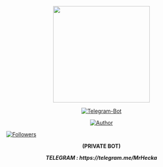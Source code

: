 <p align="center">
<img src="https://avatars0.githubusercontent.com/u/71875420?s=400&u=5c417305130d96788de7e5add2627c32c236cfd9&v=4" width="256" height="256"/>
</p>

<p align="center">
<a href="#"><img title="Telegram-Bot" src="https://img.shields.io/badge/Telegram%20Bot-blue?colorA=%23ff0000&colorB=00BFFF&style=for-the-badge"></a>
</p>

<p align="center">
<a href="https://github.com/MrHecka"><img title="Author" src="https://img.shields.io/badge/Author-MrHecka-darkblue.svg?style=for-the-badge&logo=github"></a>
</p>

<a href="https://github.com/mhankbarbar/followers"><img title="Followers" src="https://img.shields.io/github/followers/MrHecka?color=lightblue&style=flat-square"></a>

<p align="center">
<b>(PRIVATE BOT)</b>
</p>

<p align="center">
<b align="center"><i>TELEGRAM : https://telegram.me/MrHecka</i></b>
</p>
